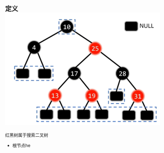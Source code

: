 ## 定义![输入图片说明](/imgs/2025-02-25/MIqGRKa0bdLI99uF.png)
红黑树属于搜索二叉树

 - 根节点he

<!--stackedit_data:
eyJoaXN0b3J5IjpbNzQ0MjAwOTBdfQ==
-->
